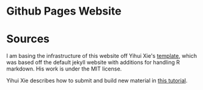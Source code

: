 # Github Pages Website

# Sources

I am basing the infrastructure of this website off Yihui Xie's
[template](https://github.com/yihui/knitr-jekyll), which was based off the
default jekyll website with additions for handling R markdown. His work is
under the MIT license.

Yihui Xie describes how to submit and build new material in [this
tutorial](https://jekyll.yihui.name/2014/09/jekyll-with-knitr.html).
